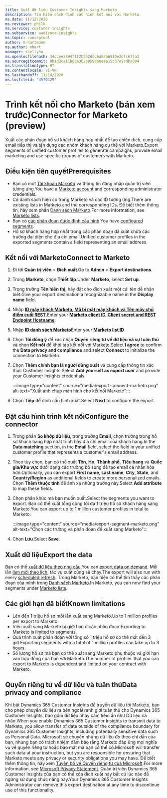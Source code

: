 ```yaml
---
title: Xuất dữ liệu Customer Insights sang Marketo
description: Tìm hiểu cách định cấu hình kết nối với Marketo.
ms.date: 11/12/2020
ms.reviewer: philk
ms.service: customer-insights
ms.subservice: audience-insights
ms.topic: conceptual
author: m-hartmann
ms.author: mhart
manager: shellyha
ms.openlocfilehash: 34ccee2894f1f2b552d0c6a88a6810e2dfc677a3
ms.sourcegitcommit: 0b1d3ca11b8ba362a959da0eea15c37e9cdba084
ms.translationtype: HT
ms.contentlocale: vi-VN
ms.lasthandoff: 11/18/2020
ms.locfileid: "4570429"
---
```

# <a name="connector-for-marketo-preview"></a><span data-ttu-id="303b5-103">Trình kết nối cho Marketo (bản xem trước)</span><span class="sxs-lookup"><span data-stu-id="303b5-103">Connector for Marketo (preview)</span></span>

<span data-ttu-id="303b5-104">Xuất các phân đoạn hồ sơ khách hàng hợp nhất để tạo chiến dịch, cung cấp email tiếp thị và tận dụng các nhóm khách hàng cụ thể với Marketo.</span><span class="sxs-lookup"><span data-stu-id="303b5-104">Export segments of unified customer profiles to generate campaigns, provide email marketing and use specific groups of customers with Marketo.</span></span>

## <a name="prerequisites"></a><span data-ttu-id="303b5-105">Điều kiện tiên quyết</span><span class="sxs-lookup"><span data-stu-id="303b5-105">Prerequisites</span></span>

-   <span data-ttu-id="303b5-106">Bạn có một [Tài khoản Marketo](https://login.marketo.com/) và thông tin đăng nhập quản trị viên tương ứng.</span><span class="sxs-lookup"><span data-stu-id="303b5-106">You have a [Marketo account](https://login.marketo.com/) and corresponding administrator credentials.</span></span>
-   <span data-ttu-id="303b5-107">Có danh sách hiện có trong Marketo và các ID tương ứng.</span><span class="sxs-lookup"><span data-stu-id="303b5-107">There are existing lists in Marketo and the corresponding IDs.</span></span> <span data-ttu-id="303b5-108">Để biết thêm thông tin, hãy xem phần [Danh sách Marketo](https://docs.marketo.com/display/public/DOCS/Understanding+Static+Lists).</span><span class="sxs-lookup"><span data-stu-id="303b5-108">For more information, see [Marketo lists](https://docs.marketo.com/display/public/DOCS/Understanding+Static+Lists).</span></span>
-   <span data-ttu-id="303b5-109">Bạn có [các phân đoạn được định cấu hình](segments.md).</span><span class="sxs-lookup"><span data-stu-id="303b5-109">You have [configured segments](segments.md).</span></span>
-   <span data-ttu-id="303b5-110">Hồ sơ khách hàng hợp nhất trong các phân đoạn đã xuất chứa các trường đại diện cho địa chỉ email.</span><span class="sxs-lookup"><span data-stu-id="303b5-110">Unified customer profiles in the exported segments contain a field representing an email address.</span></span>

## <a name="connect-to-marketo"></a><span data-ttu-id="303b5-111">Kết nối với Marketo</span><span class="sxs-lookup"><span data-stu-id="303b5-111">Connect to Marketo</span></span>

1. <span data-ttu-id="303b5-112">Đi tới **Quản trị viên** > **Đích xuất**.</span><span class="sxs-lookup"><span data-stu-id="303b5-112">Go to **Admin** > **Export destinations**.</span></span>

1. <span data-ttu-id="303b5-113">Trong **Marketo**, chọn **Thiết lập**.</span><span class="sxs-lookup"><span data-stu-id="303b5-113">Under **Marketo**, select **Set up**.</span></span>

1. <span data-ttu-id="303b5-114">Trong trường **Tên hiển thị**, hãy đặt cho đích xuất một cái tên dễ nhận biết.</span><span class="sxs-lookup"><span data-stu-id="303b5-114">Give your export destination a recognizable name in the **Display name** field.</span></span>

1. <span data-ttu-id="303b5-115">Nhập **[ID máy khách Marketo, Mã bí mật máy khách và Tên máy chủ điểm cuối REST](https://developers.marketo.com/rest-api/authentication/)**.</span><span class="sxs-lookup"><span data-stu-id="303b5-115">Enter your **[Marketo client ID, Client secret and REST Endpoint Hostname](https://developers.marketo.com/rest-api/authentication/)**.</span></span>

1. <span data-ttu-id="303b5-116">Nhập **[ID danh sách Marketo](https://docs.marketo.com/display/public/DOCS/Understanding+Static+Lists)**</span><span class="sxs-lookup"><span data-stu-id="303b5-116">Enter your **[Marketo list ID](https://docs.marketo.com/display/public/DOCS/Understanding+Static+Lists)**</span></span> 

1. <span data-ttu-id="303b5-117">Chọn **Tôi đồng ý** để xác nhận **Quyền riêng tư về dữ liệu và sự tuân thủ** và chọn **Kết nối** để khởi tạo kết nối với Marketo.</span><span class="sxs-lookup"><span data-stu-id="303b5-117">Select **I agree** to confirm the **Data privacy and compliance** and select **Connect** to initialize the connection to Marketo.</span></span>

1. <span data-ttu-id="303b5-118">Chọn **Thêm chính bạn là người dùng xuất** và cung cấp thông tin xác thực Customer Insights.</span><span class="sxs-lookup"><span data-stu-id="303b5-118">Select **Add yourself as export user** and provide your Customer Insights credentials.</span></span>

   :::image type="content" source="media/export-connect-marketo.png" alt-text="Xuất ảnh chụp màn hình cho kết nối Marketo":::

1. <span data-ttu-id="303b5-120">Chọn **Tiếp** để định cấu hình xuất.</span><span class="sxs-lookup"><span data-stu-id="303b5-120">Select **Next** to configure the export.</span></span>

## <a name="configure-the-connector"></a><span data-ttu-id="303b5-121">Đặt cấu hình trình kết nối</span><span class="sxs-lookup"><span data-stu-id="303b5-121">Configure the connector</span></span>

1. <span data-ttu-id="303b5-122">Trong phần **So khớp dữ liệu**, trong trường **Email**, chọn trường trong hồ sơ khách hàng hợp nhất trình bày địa chỉ email của khách hàng.</span><span class="sxs-lookup"><span data-stu-id="303b5-122">In the **Data matching** section, in the **Email** field, select the field in your unified customer profile that represents a customer's email address.</span></span> 

1. <span data-ttu-id="303b5-123">Theo tùy chọn, bạn có thể xuất **Tên**, **Họ**, **Thành phố**, **Tiểu bang** và **Quốc gia/Khu vực** dưới dạng các trường bổ sung để tạo email cá nhân hóa hơn.</span><span class="sxs-lookup"><span data-stu-id="303b5-123">Optionally, you can export **First name**, **Last name**, **City**, **State**, and **Country/Region**  as additional fields to create more personalized emails.</span></span> <span data-ttu-id="303b5-124">Chọn **Thêm thuộc tính** để ánh xạ những trường này.</span><span class="sxs-lookup"><span data-stu-id="303b5-124">Select **Add attribute** to map these fields.</span></span>

1. <span data-ttu-id="303b5-125">Chọn phân khúc mà bạn muốn xuất.</span><span class="sxs-lookup"><span data-stu-id="303b5-125">Select the segments you want to export.</span></span> <span data-ttu-id="303b5-126">Bạn có thể xuất tổng cộng tối đa 1 triệu hồ sơ khách hàng sang Marketo.</span><span class="sxs-lookup"><span data-stu-id="303b5-126">You can export up to 1 million customer profiles in total to Marketo.</span></span>

   :::image type="content" source="media/export-segment-marketo.png" alt-text="Chọn các trường và phân đoạn để xuất sang Marketo":::

1. <span data-ttu-id="303b5-128">Chọn **Lưu**.</span><span class="sxs-lookup"><span data-stu-id="303b5-128">Select **Save**.</span></span>

## <a name="export-the-data"></a><span data-ttu-id="303b5-129">Xuất dữ liệu</span><span class="sxs-lookup"><span data-stu-id="303b5-129">Export the data</span></span>

<span data-ttu-id="303b5-130">Bạn có thể [xuất dữ liệu theo nhu cầu](export-destinations.md).</span><span class="sxs-lookup"><span data-stu-id="303b5-130">You can [export data on demand](export-destinations.md).</span></span> <span data-ttu-id="303b5-131">Mỗi lần [làm mới theo lịch](system.md#schedule-tab), tác vụ xuất cũng sẽ chạy.</span><span class="sxs-lookup"><span data-stu-id="303b5-131">The export will also run with every [scheduled refresh](system.md#schedule-tab).</span></span> <span data-ttu-id="303b5-132">Trong Marketo, bạn hiện có thể tìm thấy các phân đoạn của mình trong [Danh sách Marketo](ttps://docs.marketo.com/display/public/DOCS/Understanding+Static+Lists).</span><span class="sxs-lookup"><span data-stu-id="303b5-132">In Marketo, you can now find your segments under [Marketo lists](ttps://docs.marketo.com/display/public/DOCS/Understanding+Static+Lists).</span></span>

## <a name="known-limitations"></a><span data-ttu-id="303b5-133">Các giới hạn đã biết</span><span class="sxs-lookup"><span data-stu-id="303b5-133">Known limitations</span></span>

- <span data-ttu-id="303b5-134">Lên đến 1 triệu hồ sơ mỗi lần xuất sang Marketo.</span><span class="sxs-lookup"><span data-stu-id="303b5-134">Up to 1 million profiles per export to Marketo.</span></span>
- <span data-ttu-id="303b5-135">Việc xuất sang Marketo bị giới hạn ở các phân đoạn.</span><span class="sxs-lookup"><span data-stu-id="303b5-135">Exporting to Marketo is limited to segments.</span></span>
- <span data-ttu-id="303b5-136">Quá trình xuất phân đoạn với tổng số 1 triệu hồ sơ có thể mất đến 3 giờ.</span><span class="sxs-lookup"><span data-stu-id="303b5-136">Exporting segments with a total of 1 million profiles can take up to 3 hours.</span></span> 
- <span data-ttu-id="303b5-137">Số lượng hồ sơ mà bạn có thể xuất sang Marketo phụ thuộc và giới hạn vào hợp đồng của bạn với Marketo.</span><span class="sxs-lookup"><span data-stu-id="303b5-137">The number of profiles that you can export to Marketo is dependent and limited on your contract with Marketo.</span></span>

## <a name="data-privacy-and-compliance"></a><span data-ttu-id="303b5-138">Quyền riêng tư về dữ liệu và tuân thủ</span><span class="sxs-lookup"><span data-stu-id="303b5-138">Data privacy and compliance</span></span>

<span data-ttu-id="303b5-139">Khi bật Dynamics 365 Customer Insights để truyền dữ liệu tới Marketo, bạn cho phép chuyển dữ liệu ra bên ngoài ranh giới tuân thủ cho Dynamics 365 Customer Insights, bao gồm dữ liệu nhạy cảm tiềm ẩn như Dữ liệu cá nhân.</span><span class="sxs-lookup"><span data-stu-id="303b5-139">When you enable Dynamics 365 Customer Insights to transmit data to Marketo, you allow transfer of data outside of the compliance boundary for Dynamics 365 Customer Insights, including potentially sensitive data such as Personal Data.</span></span> <span data-ttu-id="303b5-140">Microsoft sẽ chuyển những dữ liệu đó theo chỉ dẫn của bạn, nhưng bạn có trách nhiệm đảm bảo rằng Marketo đáp ứng mọi nghĩa vụ về quyền riêng tư hoặc bảo mật mà bạn có thể có.</span><span class="sxs-lookup"><span data-stu-id="303b5-140">Microsoft will transfer such data at your instruction, but you are responsible for ensuring that Marketo meets any privacy or security obligations you may have.</span></span> <span data-ttu-id="303b5-141">Để biết thêm thông tin, hãy xem [Tuyên bố về Quyền riêng tư của Microsoft](https://go.microsoft.com/fwlink/?linkid=396732).</span><span class="sxs-lookup"><span data-stu-id="303b5-141">For more information, see [Microsoft Privacy Statement](https://go.microsoft.com/fwlink/?linkid=396732).</span></span>
<span data-ttu-id="303b5-142">Quản trị viên Dynamics 365 Customer Insights của bạn có thể xóa đích xuất này bất cứ lúc nào để ngừng sử dụng chức năng này.</span><span class="sxs-lookup"><span data-stu-id="303b5-142">Your Dynamics 365 Customer Insights Administrator can remove this export destination at any time to discontinue use of this functionality.</span></span>
